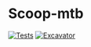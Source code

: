 # Scoop-mtb

[![Tests](https://github.com/melmass/scoop-mtb/actions/workflows/ci.yml/badge.svg)](https://github.com/melmass/scoop-mtb/actions/workflows/ci.yml) [![Excavator](https://github.com/melmass/scoop-mtb/actions/workflows/excavator.yml/badge.svg)](https://github.com/melmass/scoop-mtb/actions/workflows/excavator.yml)

